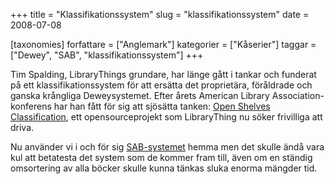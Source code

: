 +++
title = "Klassifikationssystem"
slug = "klassifikationssystem"
date = 2008-07-08

[taxonomies]
forfattare = ["Anglemark"]
kategorier = ["Kåserier"]
taggar = ["Dewey", "SAB", "klassifikationssystem"]
+++

Tim Spalding, LibraryThings grundare, har länge gått i tankar och funderat på ett klassifikationssystem för att ersätta det proprietära, föråldrade och ganska krångliga Deweysystemet. Efter årets American Library Association-konferens har han fått för sig att sjösätta tanken: [Open Shelves Classification](http://www.librarything.com/thingology/2008/07/build-open-shelves-classification.php), ett opensourceprojekt som LibraryThing nu söker frivilliga att driva.

Nu använder vi i och för sig [SAB-systemet](https://sv.wikipedia.org/wiki/SAB) hemma men det skulle ändå vara kul att betatesta det system som de kommer fram till, även om en ständig omsortering av alla böcker skulle kunna tänkas sluka enorma mängder tid.
